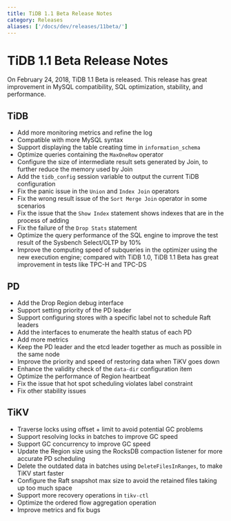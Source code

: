 ```yaml
---
title: TiDB 1.1 Beta Release Notes
category: Releases
aliases: ['/docs/dev/releases/11beta/']
---
```


# TiDB 1.1 Beta Release Notes

On February 24, 2018, TiDB 1.1 Beta is released. This release has great improvement in MySQL compatibility, SQL optimization, stability, and performance.

## TiDB

- Add more monitoring metrics and refine the log
- Compatible with more MySQL syntax
- Support displaying the table creating time in `information_schema`
- Optimize queries containing the `MaxOneRow` operator
- Configure the size of intermediate result sets generated by Join, to further reduce the memory used by Join
- Add the `tidb_config` session variable to output the current TiDB configuration
- Fix the panic issue in the `Union` and `Index Join` operators
- Fix the wrong result issue of the `Sort Merge Join` operator in some scenarios
- Fix the issue that the `Show Index` statement shows indexes that are in the process of adding
- Fix the failure of the `Drop Stats` statement
- Optimize the query performance of the SQL engine to improve the test result of the Sysbench Select/OLTP by 10%
- Improve the computing speed of subqueries in the optimizer using the new execution engine; compared with TiDB 1.0, TiDB 1.1 Beta has great improvement in tests like TPC-H and TPC-DS

## PD

- Add the Drop Region debug interface
- Support setting priority of the PD leader
- Support configuring stores with a specific label not to schedule Raft leaders
- Add the interfaces to enumerate the health status of each PD
- Add more metrics
- Keep the PD leader and the etcd leader together as much as possible in the same node
- Improve the priority and speed of restoring data when TiKV goes down
- Enhance the validity check of the `data-dir` configuration item
- Optimize the performance of Region heartbeat
- Fix the issue that hot spot scheduling violates label constraint
- Fix other stability issues

## TiKV

- Traverse locks using offset + limit to avoid potential GC problems
- Support resolving locks in batches to improve GC speed
- Support GC concurrency to improve GC speed
- Update the Region size using the RocksDB compaction listener for more accurate PD scheduling
- Delete the outdated data in batches using `DeleteFilesInRanges`, to make TiKV start faster
- Configure the Raft snapshot max size to avoid the retained files taking up too much space
- Support more recovery operations in `tikv-ctl`
- Optimize the ordered flow aggregation operation
- Improve metrics and fix bugs
